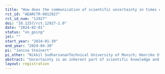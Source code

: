 ```yaml
---
title: "How does the communication of scientific uncertainty in times of changing evidence affect people's trust over time?"
rct_id: "AEARCTR-0012927"
rct_id_num: "12927"
doi: "10.1257/rct.12927-1.0"
date: "2024-02-01"
status: "on_going"
jel: ""
start_year: "2024-01-30"
end_year: "2024-04-30"
pi: "Janina Steinert"
pi_other: "Nikkil SudharsananTechnical University of Munich; Henrike SternbergTechnical University of Munich"
abstract: "Uncertainty is an inherent part of scientific knowledge and evidence remains “tentative forever” (Popper 1961, p. 280). However, it is unclear how the public responds to transparent communication of scientific uncertainty. Communicating uncertainty becomes even more challenging in the context of emerging crises such as pandemics, economic downturns or climate risks, which often require immediate changes or adaptations in people's behaviour. Scientific findings and related evidence-based recommendations are likely to change during the (early) phases of these crises and may contribute to the public's perception that expert recommendations and claims of facts are not credible or even  reflect elite attempts to advance their own agenda. A more thorough understanding of how the communication of scientific uncertainty in the context of crises and changing evidence affects people's trust is thus urgently needed. We will conduct survey experiments across three countries to assess how the explicit communication of scientific uncertainty in the context of public health recommendations in a hypothetical pandemic scenario affects participants' trust in sciences, trust in the communicator of the messages and trust in the behavioral recommendations."
layout: registration
---
```


